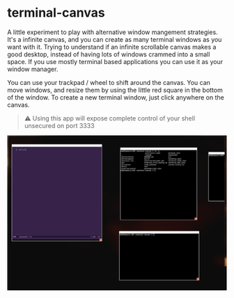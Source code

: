# terminal-canvas

A little experiment to play with alternative window mangement strategies. It's a infinite canvas, and you can create as many terminal windows as you want with it. Trying to understand if an infinite scrollable canvas makes a good desktop, instead of having lots of windows crammed into a small space. If you use mostly terminal based applications you can use it as your window manager.

You can use your trackpad / wheel to shift around the canvas. You can move windows, and resize them by using the little red square in the bottom of the window. To create a new terminal window, just click anywhere on the canvas.

> :warning: Using this app will expose complete control of your shell unsecured on port 3333

![Screenshot](https://github.com/samdesota/terminal-canvas/blob/main/screenshot.png?raw=true)
